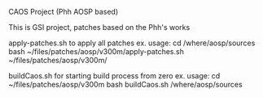 CAOS Project (Phh AOSP based)


This is GSI project, patches based on the Phh's works

apply-patches.sh to apply all patches
	ex. usage:
		cd /where/aosp/sources
		bash ~/files/patches/aosp/v300m/apply-patches.sh ~/files/patches/aosp/v300m/

buildCaos.sh for starting build process from zero
	ex. usage:
		cd ~/files/patches/aosp/v300m
		bash buildCaos.sh /where/aosp/sources

